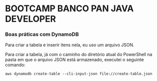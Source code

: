 <h1>BOOTCAMP BANCO PAN JAVA DEVELOPER</h1>

<h3>Boas práticas com DynamoDB</h3>

<p>Para criar a tabela e inserir itens nela, eu uso um arquivo JSON.</p>

<p>Para criar a tabela, já com o caminho do diretório atual do PowerShell na pasta em que o arquivo JSON está armazenado, executei o seguinte comando:</p>

```
aws dynamodb create-table --cli-input-json file://create-table.json
```



